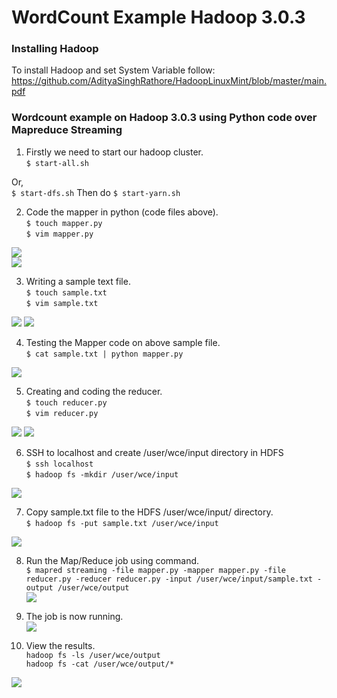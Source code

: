 # WordCount Example Hadoop 3.0.3
### Installing Hadoop
To install Hadoop and set System Variable follow: https://github.com/AdityaSinghRathore/HadoopLinuxMint/blob/master/main.pdf


### Wordcount example on Hadoop 3.0.3 using Python code over Mapreduce Streaming
1. Firstly we need to start our hadoop cluster.  
```$ start-all.sh```

Or,  
```$ start-dfs.sh```  Then do  ```$ start-yarn.sh```  

2. Code the mapper in python (code files above).  
```$ touch mapper.py```  
```$ vim mapper.py```  

![](https://github.com/AdityaSinghRathore/WordCountHadoop/blob/master/img/1mapper.png)  
![](https://github.com/AdityaSinghRathore/WordCountHadoop/blob/master/img/2mappercode.png)  

3. Writing a sample text file.  
```$ touch sample.txt```  
```$ vim sample.txt```  

![](https://github.com/AdityaSinghRathore/WordCountHadoop/blob/master/img/3samplecre.png)
![](https://github.com/AdityaSinghRathore/WordCountHadoop/blob/master/img/4samplewrite.png)

4. Testing the Mapper code on above sample file.  
```$ cat sample.txt | python mapper.py```

![](https://github.com/AdityaSinghRathore/WordCountHadoop/blob/master/img/5mapperrunloc.png)

5. Creating and coding the reducer.    
```$ touch reducer.py```    
```$ vim reducer.py```  

![](https://github.com/AdityaSinghRathore/WordCountHadoop/blob/master/img/6reducercre.png)
![](https://github.com/AdityaSinghRathore/WordCountHadoop/blob/master/reducer1.png)

6. SSH to localhost and  create /user/wce/input directory in HDFS  
```$ ssh localhost```    
```$ hadoop fs -mkdir /user/wce/input```

![](https://github.com/AdityaSinghRathore/WordCountHadoop/blob/master/img/8creatingdirs.png)

7. Copy sample.txt file to the HDFS /user/wce/input/ directory.   
```$ hadoop fs -put sample.txt /user/wce/input```  
  
![](https://github.com/AdityaSinghRathore/WordCountHadoop/blob/master/img/9aftecopy.png)

8. Run the Map/Reduce job using command.  
 ```$ mapred streaming -file mapper.py -mapper mapper.py -file reducer.py -reducer reducer.py -input /user/wce/input/sample.txt -output /user/wce/output```  
![](https://github.com/AdityaSinghRathore/WordCountHadoop/blob/master/img/10maprrun.png)
 
9. The job is now running.  
![](https://github.com/AdityaSinghRathore/WordCountHadoop/blob/master/img/11mprrun.png)

10. View the results.  
```hadoop fs -ls /user/wce/output```  
```hadoop fs -cat /user/wce/output/*```  

![](https://github.com/AdityaSinghRathore/WordCountHadoop/blob/master/img/13finalresult.png)
 



